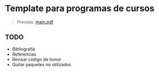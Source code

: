# Template para programas de cursos

> Preview: [main.pdf](./main.pdf)

## TODO

*   Bibliografía
*   Referencias
*   Revisar código de honor
*   Quitar paquetes no utilizados

